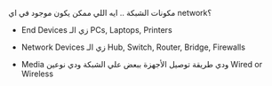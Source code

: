 مكونات الشبكة .. ايه اللي ممكن يكون موجود في اي network؟

- End Devices
زي الـ PCs, Laptops, Printers

- Network Devices
زي الـ Hub, Switch, Router, Bridge, Firewalls

- Media
ودي طريقة توصيل الأجهزة ببعض علي الشبكة ودي نوعين Wired or Wireless
